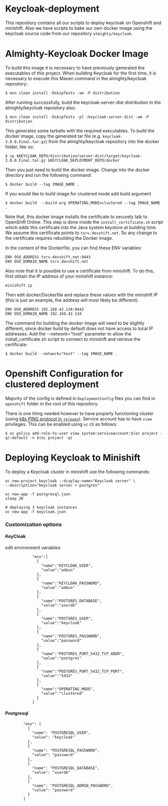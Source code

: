 # Keycloak-deployment

This repository contains all our scripts to deploy keycloak on Openshift and minishift.
Also we have scripts to bake our own docker image using the keycloak source code
from our repository `almighty/keycloak`.

# Almighty-Keycloak Docker Image

To build this image it is necessary to have previously generated the executables of this
project. When building Keycloak for the first time, it is necessary to execute this Maven
command in the almighty/keycloak repository:

`$ mvn clean install -DskipTests -am -P distribution`

After running successfully, build the keycloak-server-dist distribution in the almighty/keycloak repository also:

`$ mvn clean install -DskipTests -pl :keycloak-server-dist -am -P distribution`

This generates some tarballs with the required executables. To build the docker image,
copy the generated tar file (e.g. `keycloak-3.0.0.Final.tar.gz`) from the almighty/keycloak
repository into the docker folder, like so:

`$ cp $KEYCLOAK_REPO/distribution/server-dist/target/keycloak-3.0.0.Final.tar.gz $KEYCLOAK_DEPLOYMENT_REPO/docker`

Then you just need to build the docker image.  Change into the docker directory and run the following command:

`$ docker build --tag IMAGE_NAME .`

If you would like to build image for clustered mode add build argument

`$ docker build  --build-arg OPERATING_MODE=clustered --tag IMAGE_NAME .`

Note that, this docker image installs the certificate to securely talk to OpenShift Online.
This step is done inside the `install_certificate.sh` script which adds this
certificate into the Java system keystore at building time. We assume this certificate
points to `tsrv.devshift.net`. So any change to the certificate requires rebuilding the
Docker image.

In the content of the Dockerfile, you can find these ENV variables:
```
ENV OSO_ADDRESS tsrv.devshift.net:8443
ENV OSO_DOMAIN_NAME tsrv.devshift.net
```

Also note that it is possible to use a certificate from minishift.  To do this, first obtain the
IP address of your minishift instance:

```
minishift ip
```

Then edit docker/Dockerfile and replace these values with the minishift IP (this is just an example,
the address will most likely be different):

```
ENV OSO_ADDRESS 192.168.42.134:8443
ENV OSO_DOMAIN_NAME 192.168.42.134
```

The command for building the docker image will need to be slightly different, since docker build by default does not
have access to local IP addresses. Add the --network="host" parameter to allow the install_certificate.sh script to 
connect to minishift and retrieve the certificate:

`$ docker build --network="host" --tag IMAGE_NAME .`


# Openshift Configuration for clustered deployment

Majority of the config is defined in `DeploymentConfig` files you can find in `openshift` folder in the root of this repository.

There is one thing needed however to have properly functioning cluster (using [k8s PING protocol in `jgroups`](https://github.com/jgroups-extras/jgroups-kubernetes)). 
Service account has to have `view` privileges. This can be enabled using `oc` cli as follows:

```
$ oc policy add-role-to-user view system:serviceaccount:$(oc project -q):default -n $(oc project -q)
```

# Deploying Keycloak to Minishift

To deploy a Keycloak cluster in minishift use the following commands:

```
oc new-project keycloak --display-name="Keycloak server" \
--description="keycloak server + postgres"

oc new-app -f postgresql.json
sleep 20

# deploying 3 keycloak instances
oc new-app -f keycloak.json
```

### Customization options

#### KeyCloak

edit environment variables:

                "env":[
                  {
                    "name":"KEYCLOAK_USER",
                    "value":"admin"
                  },
                  {
                    "name":"KEYCLOAK_PASSWORD",
                    "value":"admin"
                  },
                  {
                    "name":"POSTGRES_DATABASE",
                    "value":"userdb"
                  },
                  {
                    "name":"POSTGRES_USER",
                    "value":"keycloak"
                  },
                  {
                    "name":"POSTGRES_PASSWORD",
                    "value":"password"
                  },
                  {
                    "name":"POSTGRES_PORT_5432_TCP_ADDR",
                    "value":"postgres"
                  },
                  {
                    "name":"POSTGRES_PORT_5432_TCP_PORT",
                    "value":"5432"
                  },
                  {
                    "name":"OPERATING_MODE",
                    "value":"clustered"
                  }
                ]


#### Postgresql

            "env": [
              {
                "name": "POSTGRESQL_USER",
                "value": "keycloak"
              },
              {
                "name": "POSTGRESQL_PASSWORD",
                "value": "password"
              },
              {
                "name": "POSTGRESQL_DATABASE",
                "value": "userdb"
              },
              {
                "name": "POSTGRESQL_ADMIN_PASSWORD",
                "value": "password"
              }
            ]
